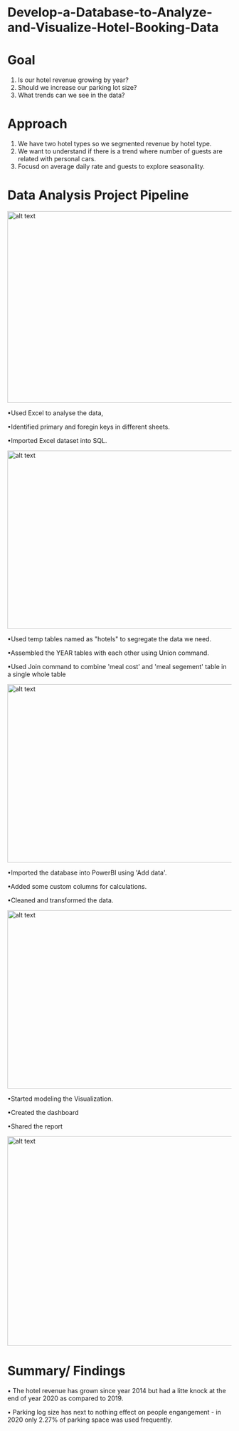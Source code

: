 # Develop-a-Database-to-Analyze-and-Visualize-Hotel-Booking-Data

# Goal
1. Is our hotel revenue growing by year?
2. Should we increase our parking lot size?
3. What trends can we see in the data?

# Approach
1. We have two hotel types so we segmented revenue by hotel type.
2. We want to understand if there is a trend where number of guests are related with personal cars.
3. Focusd on average daily rate and guests to explore seasonality.

# Data Analysis Project Pipeline

<img src="https://user-images.githubusercontent.com/50957958/132986645-d1baaefd-9612-4de9-b8aa-b133dbed19fd.PNG" alt="alt text" width="850" height="430">

•Used Excel to analyse the data,

•Identified primary and foregin keys in different sheets.

•Imported Excel dataset into SQL.

<img src="https://user-images.githubusercontent.com/50957958/132986789-79b6d431-1fd1-407c-98f6-e501f40f3e02.PNG" alt="alt text" width="850" height="400">

•Used temp tables named as "hotels" to segregate the data we need.

•Assembled the YEAR tables with each other using Union command.

•Used Join command to combine 'meal cost' and 'meal segement' table in a single whole table

<img src="https://user-images.githubusercontent.com/50957958/132987094-0cc67cd5-d3a0-4abb-b97f-b16cbd9bff01.PNG" alt="alt text" width="850" height="400">

•Imported the database into PowerBI using 'Add data'.

•Added some custom columns for calculations.

•Cleaned and transformed the data.

<img src="https://user-images.githubusercontent.com/50957958/132987301-48ff222a-6f16-42a1-b6d0-7f0c6c8defdd.png" alt="alt text" width="850" height="400">

•Started modeling the Visualization.

•Created the dashboard

•Shared the report

<img src="https://user-images.githubusercontent.com/50957958/132979683-1f622b5e-7c1c-46c5-b182-79e9bb4d0f14.gif" alt="alt text" width="850" height="470">


# Summary/ Findings

• The hotel revenue has grown since year 2014 but had a litte knock at the end of year 2020 as compared to 2019.

• Parking log size has next to nothing effect on people engangement - in 2020 only 2.27% of parking space was used frequently.



